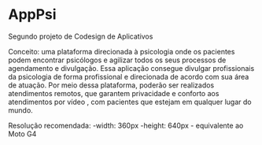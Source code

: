 # AppPsi
Segundo projeto de Codesign de Aplicativos

Conceito: uma plataforma direcionada à psicologia onde os pacientes podem encontrar psicólogos e agilizar todos os seus processos de agendamento e divulgação. Essa aplicação  consegue divulgar profissionais da psicologia de forma profissional e direcionada de acordo com sua área de atuação. Por meio dessa plataforma, poderão ser  realizados atendimentos remotos, que garantem privacidade e conforto aos atendimentos por vídeo , com pacientes que estejam em qualquer lugar do mundo.



Resolução recomendada: 
            -width: 360px
            -height: 640px
            - equivalente ao Moto G4
                    
    
